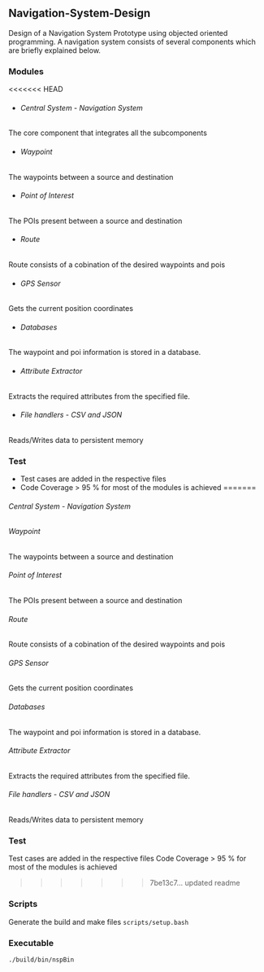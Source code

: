 ## Navigation-System-Design
Design of a Navigation System Prototype using objected oriented programming. A navigation system consists of several components which are briefly explained below.

### Modules
<<<<<<< HEAD
+ ###### Central System - Navigation System
The core component that integrates all the subcomponents
+ ###### Waypoint
The waypoints between a source and destination
+  ###### Point of Interest
The POIs present between a source and destination
+ ###### Route
Route consists of a cobination of the desired waypoints and pois
+ ###### GPS Sensor
Gets the current position coordinates
+ ###### Databases
The waypoint and poi information is stored in a database.
+ ###### Attribute Extractor
Extracts the required attributes from the specified file.
+ ###### File handlers - CSV and JSON
Reads/Writes data to persistent memory

### Test
- Test cases are added in the respective files
- Code Coverage > 95 % for most of the modules is achieved
=======
###### Central System - Navigation System
###### Waypoint
The waypoints between a source and destination
###### Point of Interest
The POIs present between a source and destination
###### Route
Route consists of a cobination of the desired waypoints and pois
###### GPS Sensor
Gets the current position coordinates
###### Databases
The waypoint and poi information is stored in a database.
###### Attribute Extractor
Extracts the required attributes from the specified file.
###### File handlers - CSV and JSON
Reads/Writes data to persistent memory

### Test
Test cases are added in the respective files
Code Coverage > 95 % for most of the modules is achieved
>>>>>>> 7be13c7... updated readme

### Scripts
Generate the build and make files
`scripts/setup.bash`

### Executable
`./build/bin/nspBin`
